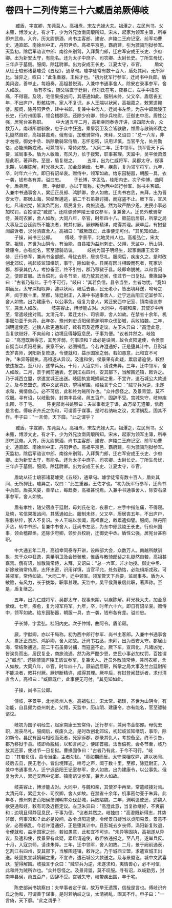 # 卷四十二列传第三十六臧盾弟厥傅岐

 　　臧盾，字宣卿，东莞莒人。高祖焘，宋左光禄大夫。祖潭之，左民尚书。父未甄，博涉文史，有才干，少为外兄汝南周颙所知。宋末，起家为领军主簿，所奉即齐武帝。入齐，历太尉祭酒、尚书主客郎、建安、庐陵二王府记室、前军功曹史、通直郎、南徐州中正、丹阳尹丞。高祖平京邑，霸府建，引为骠骑刑狱参军。天监初，除后军谘议中郎、南徐州别驾，入拜黄门郎，迁右军安成王长史、少府卿。出为新安太守，有能名。还为太子中庶子、司农卿、太尉长史。丁所生母忧，三年庐于墓侧。服阕，除廷尉卿。出为安成王长史、江夏太守，卒官。 　　盾幼从征士琅邪诸葛璩受《五经》，通章句。璩学徒常有数十百人，盾处其间，无所狎比。璩异之，叹曰："此生重器，王佐才也。"初为抚军行参军，迁尚书中兵郎。盾美风姿，善举止，每趋奏，高祖甚悦焉。入兼中书通事舍人，除安右录事参军，舍人如故。 　　盾有孝性，随父宿直于廷尉，母刘氏在宅，夜暴亡，左手中指忽痛，不得寝。及晓，宅信果报凶问，其感通如此。服制未终，父又卒，盾居丧五年，不出庐户，形骸枯悴，家人不复识。乡人王端以状闻，高祖嘉之，敕累遣抑譬。服阕，除丹阳尹丞，转中书郎，复兼中书舍人，迁尚书左丞，为东中郎武陵王长史，行府州国事，领会稽郡丞。还除少府卿，领步兵校尉，迁御史中丞。盾性公强，居宪台甚称职。 　　中大通五年二月，高祖幸同泰寺开讲，设四部大会，众数万人。南越所献驯象，忽于众中狂逸，乘轝羽卫及会皆骇散，惟盾与散骑郎裴之礼嶷然自若，高祖甚嘉焉。俄有诏，加散骑常侍，未拜，又诏曰："总一六军，非才勿授。御史中丞、新除散骑常侍盾，志怀忠密，识用详慎，当官平允，处务勤恪，必能缉斯戎政。可兼领军，常侍如故。"大同二年，迁中领军。领军管天下兵要，监局事多。盾为人敏赡，有风力，长于拨繁，职事甚理。天监中，吴平侯萧景居此职，著声称。至是，盾复继之。 　　五年，出为仁威将军、吴郡太守，视事未期，以疾陈解。拜光禄大夫，加金章紫绶。七年，疾愈，复为领军将军。九年，卒，时年六十六。即日有诏举哀。赠侍中，领军如故。给东园秘器，朝服一具，衣一袭，钱布各有差。谥曰忠。 　　子长博，字孟弘，桂阳内史。次子仲博，曲阿令。盾弟厥。 　　厥，字献卿，亦以干局称。初为西中郎行参军、尚书主客郎。入兼中书通事舍人，累迁正员郎、鸿胪卿，舍人如故。迁尚书右丞，未拜，出为晋安太守。郡居山海，常结聚逋逃，前二千石虽募讨捕，而寇盗不止。厥下车，宣风化，凡诸凶党，皆涘负而出，居民复业，商旅流通。然为政严酷少恩，吏民小事必加杖罚，百姓谓之"臧虎"。还除骠骑庐陵王谘议参军，复兼舍人。迁员外散骑常侍，兼司农卿，舍人如故。大同八年，卒官，时年四十八。厥前后居职，所掌之局大事及兰台廷尉所不能决者，敕并付厥。厥辨断精详，咸得其理。厥卒后，有挝登闻鼓诉者，求付清直舍人。高祖曰："臧厥既亡，此事便无可付。"其见知如此。 　　子操，尚书三公郎。 　　傅岐，字景平，北地灵州人也。高祖弘仁，宋太常。祖琰，齐世为山阴令，有治能，自县擢为益州刺史。父翙，天监中，历山阴、建康令，亦有能名，官至骠骑谘议。 　　岐初为国子明经生，起家南康王宏常侍，迁行参军，兼尚书金部郎。母忧去职，居丧尽礼。服阕后，疾废久之。是时改创北郊坛，初起岐监知缮筑，事毕，除如新令。县民有因斗相殴而死者，死家诉郡，郡录其仇人，考掠备至，终不引咎，郡乃移狱于县。岐即命脱械，以和言问之，便即首服。法当偿死，会冬节至，岐乃放其还家，使过节一日复狱。曹掾固争曰："古者乃有此，于今不可行。"岐曰："其若负信，县令当坐，主者勿忧。"竟如期而反。太守深相叹异，遽以状闻。岐后去县，民无老小，皆出境拜送，啼号之声，闻于数十里。至都，除廷尉正，入兼中书通事舍人，迁宁远岳阳王记室参军，舍人如故。出为建康令，以公事免。俄复为舍人，累迁安西中记室、镇南谘议参军，兼舍人如故。 　　岐美容止，博涉能占对。大同中，与魏和亲，其使岁中再至，常遣岐接对焉。太清元年，累迁太仆、司农卿，舍人如故。在禁省十余年，机事密勿亚于朱异。此年冬，豫州刺史贞阳侯萧渊明率众伐彭城，兵败陷魏。二年，渊明遣使还，述魏人欲更通和好，敕有司及近臣定议。左卫朱异曰："高澄此意，当复欲继好，不爽前和；边境且得静寇息民，于事为便。"议者并然之。岐独曰："高澄既新得志，其势非弱，何事须和？此必是设间，故令贞阳遣使，令侯景自疑当以贞阳易景。景意不安，必图祸乱。今若许澄通好，正是堕其计中。且彭城去岁丧师，涡阳新复败退，令便就和，益示国家之弱。若如愚意，此和宜不可许。"朱异等固执，高祖遂从异议。及遣和使，侯景果有此疑，累启请追使，敕但依违报之。至八月，遂举兵反。十月，入寇京师，请诛朱异。三年，迁中领军，舍人如故。二月，景于阙前通表，乞割江右四州，安其部下，当解围还镇，敕许之。乃于城西立盟，求遣宣城王出送。岐固执宣城嫡嗣之重，不宜许，遣石城公大款送之。及与景盟讫，城中文武喜跃，望得解围。岐独言于众曰："贼举兵为逆，未遂求和，夷情兽心，必不可信，此和终为贼所诈也。"众并怨怪之。及景背盟，莫不叹服。寻有诏，以岐勤劳，封南丰县侯，邑五百户，固辞不受。宫城失守，岐带疾出围，卒于宅。 　　陈吏部尚书姚察曰：夫举事者定于谋，故万举无遗策，信哉是言也。傅岐识齐氏之伪和，可谓善于谋事。是时若纳岐之议，太清祸乱，固其不作。申子曰："一言倚，天下靡。"此之谓乎？

 　　臧盾，字宣卿，东莞莒人。高祖焘，宋左光禄大夫。祖潭之，左民尚书。父未甄，博涉文史，有才干，少为外兄汝南周颙所知。宋末，起家为领军主簿，所奉即齐武帝。入齐，历太尉祭酒、尚书主客郎、建安、庐陵二王府记室、前军功曹史、通直郎、南徐州中正、丹阳尹丞。高祖平京邑，霸府建，引为骠骑刑狱参军。天监初，除后军谘议中郎、南徐州别驾，入拜黄门郎，迁右军安成王长史、少府卿。出为新安太守，有能名。还为太子中庶子、司农卿、太尉长史。丁所生母忧，三年庐于墓侧。服阕，除廷尉卿。出为安成王长史、江夏太守，卒官。

　　盾幼从征士琅邪诸葛璩受《五经》，通章句。璩学徒常有数十百人，盾处其间，无所狎比。璩异之，叹曰："此生重器，王佐才也。"初为抚军行参军，迁尚书中兵郎。盾美风姿，善举止，每趋奏，高祖甚悦焉。入兼中书通事舍人，除安右录事参军，舍人如故。

　　盾有孝性，随父宿直于廷尉，母刘氏在宅，夜暴亡，左手中指忽痛，不得寝。及晓，宅信果报凶问，其感通如此。服制未终，父又卒，盾居丧五年，不出庐户，形骸枯悴，家人不复识。乡人王端以状闻，高祖嘉之，敕累遣抑譬。服阕，除丹阳尹丞，转中书郎，复兼中书舍人，迁尚书左丞，为东中郎武陵王长史，行府州国事，领会稽郡丞。还除少府卿，领步兵校尉，迁御史中丞。盾性公强，居宪台甚称职。

　　中大通五年二月，高祖幸同泰寺开讲，设四部大会，众数万人。南越所献驯象，忽于众中狂逸，乘轝羽卫及会皆骇散，惟盾与散骑郎裴之礼嶷然自若，高祖甚嘉焉。俄有诏，加散骑常侍，未拜，又诏曰："总一六军，非才勿授。御史中丞、新除散骑常侍盾，志怀忠密，识用详慎，当官平允，处务勤恪，必能缉斯戎政。可兼领军，常侍如故。"大同二年，迁中领军。领军管天下兵要，监局事多。盾为人敏赡，有风力，长于拨繁，职事甚理。天监中，吴平侯萧景居此职，著声称。至是，盾复继之。

　　五年，出为仁威将军、吴郡太守，视事未期，以疾陈解。拜光禄大夫，加金章紫绶。七年，疾愈，复为领军将军。九年，卒，时年六十六。即日有诏举哀。赠侍中，领军如故。给东园秘器，朝服一具，衣一袭，钱布各有差。谥曰忠。

　　子长博，字孟弘，桂阳内史。次子仲博，曲阿令。盾弟厥。

　　厥，字献卿，亦以干局称。初为西中郎行参军、尚书主客郎。入兼中书通事舍人，累迁正员郎、鸿胪卿，舍人如故。迁尚书右丞，未拜，出为晋安太守。郡居山海，常结聚逋逃，前二千石虽募讨捕，而寇盗不止。厥下车，宣风化，凡诸凶党，皆涘负而出，居民复业，商旅流通。然为政严酷少恩，吏民小事必加杖罚，百姓谓之"臧虎"。还除骠骑庐陵王谘议参军，复兼舍人。迁员外散骑常侍，兼司农卿，舍人如故。大同八年，卒官，时年四十八。厥前后居职，所掌之局大事及兰台廷尉所不能决者，敕并付厥。厥辨断精详，咸得其理。厥卒后，有挝登闻鼓诉者，求付清直舍人。高祖曰："臧厥既亡，此事便无可付。"其见知如此。

　　子操，尚书三公郎。

　　傅岐，字景平，北地灵州人也。高祖弘仁，宋太常。祖琰，齐世为山阴令，有治能，自县擢为益州刺史。父翙，天监中，历山阴、建康令，亦有能名，官至骠骑谘议。

　　岐初为国子明经生，起家南康王宏常侍，迁行参军，兼尚书金部郎。母忧去职，居丧尽礼。服阕后，疾废久之。是时改创北郊坛，初起岐监知缮筑，事毕，除如新令。县民有因斗相殴而死者，死家诉郡，郡录其仇人，考掠备至，终不引咎，郡乃移狱于县。岐即命脱械，以和言问之，便即首服。法当偿死，会冬节至，岐乃放其还家，使过节一日复狱。曹掾固争曰："古者乃有此，于今不可行。"岐曰："其若负信，县令当坐，主者勿忧。"竟如期而反。太守深相叹异，遽以状闻。岐后去县，民无老小，皆出境拜送，啼号之声，闻于数十里。至都，除廷尉正，入兼中书通事舍人，迁宁远岳阳王记室参军，舍人如故。出为建康令，以公事免。俄复为舍人，累迁安西中记室、镇南谘议参军，兼舍人如故。

　　岐美容止，博涉能占对。大同中，与魏和亲，其使岁中再至，常遣岐接对焉。太清元年，累迁太仆、司农卿，舍人如故。在禁省十余年，机事密勿亚于朱异。此年冬，豫州刺史贞阳侯萧渊明率众伐彭城，兵败陷魏。二年，渊明遣使还，述魏人欲更通和好，敕有司及近臣定议。左卫朱异曰："高澄此意，当复欲继好，不爽前和；边境且得静寇息民，于事为便。"议者并然之。岐独曰："高澄既新得志，其势非弱，何事须和？此必是设间，故令贞阳遣使，令侯景自疑当以贞阳易景。景意不安，必图祸乱。今若许澄通好，正是堕其计中。且彭城去岁丧师，涡阳新复败退，令便就和，益示国家之弱。若如愚意，此和宜不可许。"朱异等固执，高祖遂从异议。及遣和使，侯景果有此疑，累启请追使，敕但依违报之。至八月，遂举兵反。十月，入寇京师，请诛朱异。三年，迁中领军，舍人如故。二月，景于阙前通表，乞割江右四州，安其部下，当解围还镇，敕许之。乃于城西立盟，求遣宣城王出送。岐固执宣城嫡嗣之重，不宜许，遣石城公大款送之。及与景盟讫，城中文武喜跃，望得解围。岐独言于众曰："贼举兵为逆，未遂求和，夷情兽心，必不可信，此和终为贼所诈也。"众并怨怪之。及景背盟，莫不叹服。寻有诏，以岐勤劳，封南丰县侯，邑五百户，固辞不受。宫城失守，岐带疾出围，卒于宅。

　　陈吏部尚书姚察曰：夫举事者定于谋，故万举无遗策，信哉是言也。傅岐识齐氏之伪和，可谓善于谋事。是时若纳岐之议，太清祸乱，固其不作。申子曰："一言倚，天下靡。"此之谓乎？
